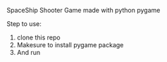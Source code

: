 SpaceShip Shooter Game made with python pygame

Step to use:
1. clone this repo
2. Makesure to install pygame package
3. And run

